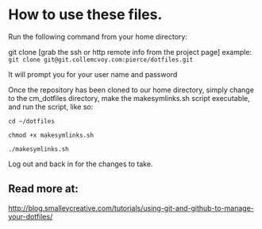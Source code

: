 # How to use these files.
Run the following command from your home directory:

git clone [grab the ssh or http remote info from the project page]
example:
`git clone git@git.collemcvoy.com:pierce/dotfiles.git`

It will prompt you for your user name and password

Once the repository has been cloned to our home directory, simply change to the cm_dotfiles directory, make the makesymlinks.sh script executable, and run the script, like so:

`cd ~/dotfiles`

`chmod +x makesymlinks.sh`

`./makesymlinks.sh`

Log out and back in for the changes to take.

## Read more at:
http://blog.smalleycreative.com/tutorials/using-git-and-github-to-manage-your-dotfiles/

